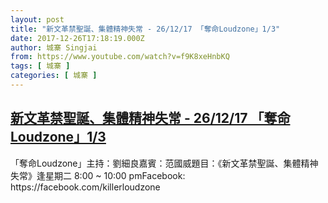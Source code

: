 ```yaml
---
layout: post
title: "新文革禁聖誕、集體精神失常 - 26/12/17 「奪命Loudzone」1/3"
date: 2017-12-26T17:18:19.000Z
author: 城寨 Singjai
from: https://www.youtube.com/watch?v=f9K8xeHnbKQ
tags: [ 城寨 ]
categories: [ 城寨 ]
---
```

<!--1514308699000-->
[新文革禁聖誕、集體精神失常 - 26/12/17 「奪命Loudzone」1/3](https://www.youtube.com/watch?v=f9K8xeHnbKQ)
------

<div>
「奪命Loudzone」主持：劉細良嘉賓：范國威題目：《新文革禁聖誕、集體精神失常》逢星期二 8:00 ~ 10:00 pmFacebook: https://facebook.com/killerloudzone
</div>
